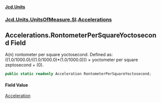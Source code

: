 #### [Jcd.Units](index.md 'index')
### [Jcd.Units.UnitsOfMeasure.SI](Jcd.Units.UnitsOfMeasure.SI.md 'Jcd.Units.UnitsOfMeasure.SI').[Accelerations](Accelerations.md 'Jcd.Units.UnitsOfMeasure.SI.Accelerations')

## Accelerations.RontometerPerSquareYoctosecond Field

A(n) rontometer per square yoctosecond. Defined as: ((1.0/1000.0)/((1.0/1000.0)*(1.0/1000.0))) × yoctometer per square zeptosecond + (0).

```csharp
public static readonly Acceleration RontometerPerSquareYoctosecond;
```

#### Field Value
[Acceleration](Acceleration.md 'Jcd.Units.UnitTypes.Acceleration')
